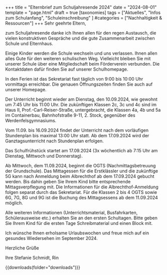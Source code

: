 +++
title = "Elternbrief zum Schuljahresende 2024"
date = "2024-08-01"
template = "page.html"
draft = true
[taxonomies]
tags = ["Aktuelles", "Infos zum Schulanfang", "Schuleinschreibung" ]
#categories = ["Nachhaltigkeit & Ressourcen"]
+++
Sehr geehrte Eltern,

zum Schuljahresende danke ich Ihnen allen für den regen Austausch, die vielen konstruktiven Gespräche und die gute Zusammenarbeit zwischen Schule und Elternhaus.

Einige Kinder werden die Schule wechseln und uns verlassen. Ihnen allen alles Gute für den weiteren schulischen Weg. Vielleicht bleiben Sie mit unserer Schule über eine Mitgliedschaft beim Förderverein verbunden. Die Kontaktdaten dafür finden Sie auf unserer Schulhomepage.

<!-- more -->

In den Ferien ist das Sekretariat fast täglich von 9:00 bis 10:00 Uhr vormittags erreichbar. Die genauen Öffnungszeiten finden Sie auch auf unserer Homepage.

Der Unterricht beginnt wieder am Dienstag, den 10.09.2024, wie gewohnt um 7:45 Uhr bis 11:00 Uhr. Die zukünftigen Klassen 2c, 3c und 4c sind im Haus II, Prof.-Carl-Reiser-Straße, untergebracht, die Klassen 4a, 4b und 5a im Containerbau, Bahnhofstraße 9-11, 2. Stock, gegenüber des Werdenfelsgymnasiums.

Vom 11.09. bis 16.09.2024 findet der Unterricht nach dem vorläufigen Stundenplan bis maximal 13:00 Uhr statt. Ab dem 17.09.2024 wird der Ganztagsunterricht nach Stundenplan erfolgen.

Das Schulfrühstück startet am 17.09.2024 (3x wöchentlich ab 7:15 Uhr am Dienstag, Mittwoch und Donnerstag).

Ab Mittwoch, dem 11.09.2024, beginnt die OGTS (Nachmittagsbetreuung der Grundschule). Das Mittagessen für die Erstklässler und die zukünftige 5G kann nach Anmeldung beim Albrechthof ab dem 17.09.2024 gebucht werden. Bis dahin geben Sie Ihrem Kind bitte entsprechende Mittagsverpflegung mit. Die Informationen für die Albrechthof-Anmeldung folgen separat durch das Sekretariat. Für die Klassen 2 bis 4 OGTS sowie 6G, 7G, 8G und 9G ist die Buchung des Mittagsessens ab dem 11.09.2024 möglich.

Alle weiteren Informationen (Unterrichtsmaterial, Busfahrkarten, Schülerausweise etc.) erhalten Sie an den ersten Schultagen. Bitte geben Sie Ihrem Kind für die ersten Tage Schreibmaterial und einen Block mit.

Ich wünsche Ihnen erholsame Urlaubswochen und freue mich auf ein gesundes Wiedersehen im September 2024.

Herzliche Grüße

Ihre Stefanie Schmidt, Rin

{{downloads(folder="downloads")}}
